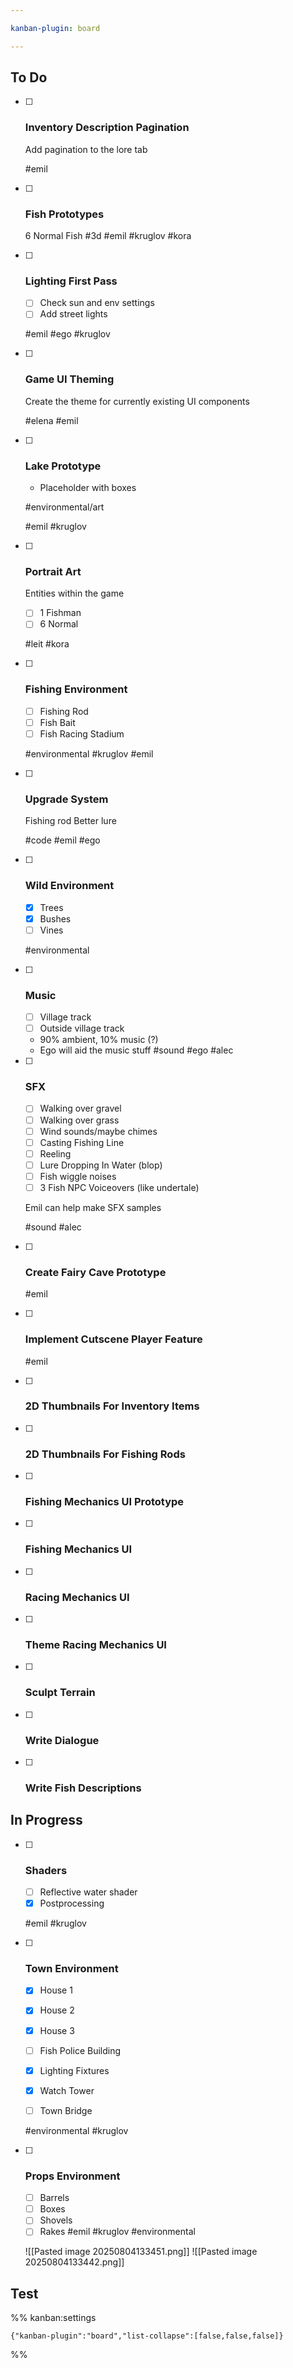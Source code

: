 ```yaml
---

kanban-plugin: board

---
```


## To Do

- [ ] ### Inventory Description Pagination
	
	Add pagination to the lore tab
	
	#emil
- [ ] ### Fish Prototypes
	6 Normal Fish
	#3d 
	#emil #kruglov #kora
- [ ] ### Lighting First Pass
	
	- [ ] Check sun and env settings
	- [ ] Add street lights
	
	#emil #ego #kruglov
- [ ] ### Game UI Theming
	Create the theme for currently existing UI components
	
	#elena #emil
- [ ] ### Lake Prototype
	- Placeholder with boxes
	
	#environmental/art 
	
	#emil #kruglov
- [ ] ### Portrait Art
	Entities within the game
	- [ ] 1 Fishman
	- [ ] 6 Normal
	
	#leit #kora
- [ ] ### Fishing Environment
	- [ ] Fishing Rod
	- [ ] Fish Bait
	- [ ] Fish Racing Stadium
	
	#environmental 
	#kruglov #emil
- [ ] ### Upgrade System
	Fishing rod
	Better lure
	
	#code 
	#emil #ego
- [ ] ### Wild Environment
	- [x] Trees
	- [x] Bushes
	- [ ] Vines
	
	#environmental
- [ ] ### Music
	- [ ] Village track
	- [ ] Outside village track
	
	- 90% ambient, 10% music (?)
	- Ego will aid the music stuff
	#sound 
	#ego #alec
- [ ] ### SFX
	
	- [ ] Walking over gravel
	- [ ] Walking over grass
	- [ ] Wind sounds/maybe chimes
	- [ ] Casting Fishing Line
	- [ ] Reeling
	- [ ] Lure Dropping In Water (blop)
	- [ ] Fish wiggle noises
	- [ ] 3 Fish NPC Voiceovers (like undertale)
	
	Emil can help make SFX samples
	
	#sound 
	#alec
- [ ] ### Create Fairy Cave Prototype
	
	#emil
- [ ] ### Implement Cutscene Player Feature
	
	#emil
- [ ] ### 2D Thumbnails For Inventory Items
- [ ] ### 2D Thumbnails For Fishing Rods
- [ ] ### Fishing Mechanics UI Prototype
- [ ] ### Fishing Mechanics UI
- [ ] ### Racing Mechanics UI
- [ ] ### Theme Racing Mechanics UI
- [ ] ### Sculpt Terrain
- [ ] ### Write Dialogue
- [ ] ### Write Fish Descriptions


## In Progress

- [ ] ### Shaders
	
	- [ ] Reflective water shader
	- [x] Postprocessing
	
	#emil #kruglov
- [ ] ### Town Environment
	 - [x] House 1
	- [x] House 2
	- [x] House 3
	- [ ] Fish Police Building
	
	- [x] Lighting Fixtures
	
	- [x] Watch Tower
	- [ ] Town Bridge
	
	#environmental 
	#kruglov
- [ ] ### Props Environment
	
	- [ ] Barrels
	- [ ] Boxes
	- [ ] Shovels
	- [ ] Rakes
	#emil #kruglov 
	#environmental 
	
	![[Pasted image 20250804133451.png]]
	![[Pasted image 20250804133442.png]]


## Test





%% kanban:settings
```
{"kanban-plugin":"board","list-collapse":[false,false,false]}
```
%%